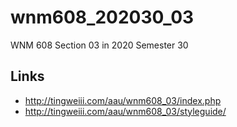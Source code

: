 # wnm608_202030_03
WNM 608 Section 03 in 2020 Semester 30

## Links

- http://tingweiii.com/aau/wnm608_03/index.php
- http://tingweiii.com/aau/wnm608_03/styleguide/

